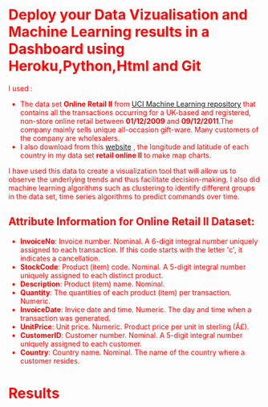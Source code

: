 # <font color='red'>Deploy your Data Vizualisation and Machine Learning results in a Dashboard using Heroku,Python,Html and Git<font/>
I used :
* The data set  **Online Retail II** from <a href="https://openclassrooms.com">UCI Machine Learning repository</a>  that contains all the transactions occurring for a UK-based and registered, non-store online retail between **01/12/2009** and **09/12/2011**.The company mainly sells unique all-occasion gift-ware. Many customers of the company are wholesalers.
* I also download from this  <a href="https://openclassrooms.com">website</a> , the longitude and latitude of each country in my data set **retail online II** to make map charts.

I have used this data to create a visualization tool that will allow us to observe the underlying trends and thus facilitate decision-making.
I also did machine learning algorithms such as clustering to identify different groups in the data set, time series algorithms to predict commands over time.
## Attribute Information for **Online Retail II Dataset**:


* **InvoiceNo**: Invoice number. Nominal. A 6-digit integral number uniquely assigned to each transaction. If this code starts with the letter 'c', it indicates a cancellation.
* **StockCode**: Product (item) code. Nominal. A 5-digit integral number uniquely assigned to each distinct product.
* **Description**: Product (item) name. Nominal.
* **Quantity**: The quantities of each product (item) per transaction. Numeric.
* **InvoiceDate**: Invice date and time. Numeric. The day and time when a transaction was generated.
* **UnitPrice**: Unit price. Numeric. Product price per unit in sterling (Â£).
* **CustomerID**: Customer number. Nominal. A 5-digit integral number uniquely assigned to each customer.
* **Country**: Country name. Nominal. The name of the country where a customer resides.

# Results
